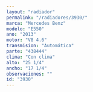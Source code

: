 ```yaml
---
layout: "radiador"
permalink: "/radiadores/3930/"
marca: "Mercedes Benz"
modelo: "E550"
ano: "2013"
motor: "V8 4.6"
transmision: "Automática"
parte: "438444"
clima: "Con clima"
alto: "25 1/4"
ancho: "17 1/4"
observaciones: ""
id: "3930"
---
```


